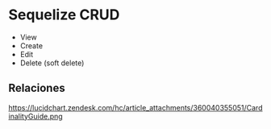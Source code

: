 # Sequelize CRUD

- View
- Create
- Edit
- Delete (soft delete)

## Relaciones

https://lucidchart.zendesk.com/hc/article_attachments/360040355051/CardinalityGuide.png